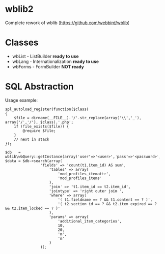 wblib2
======

Complete rework of wblib (https://github.com/webbird/wblib)

Classes
=======

* wbList  - ListBuilder **ready to use**
* wbLang  - Internationalization **ready to use**
* wbForms - FormBuilder **NOT ready**

SQL Abstraction
===============

Usage example:

    spl_autoload_register(function($class)
    {
        $file = dirname(__FILE__).'/'.str_replace(array('\\','_'), array('/','/'), $class).'.php';
        if (file_exists($file)) {
            @require $file;
        }
        // next in stack
    });

    $db   = wblib\wbQuery::getInstance(array('user'=>'<user>','pass'=>'<password>','dbname'=>'<database>','prefix'=>''));
    $data = $db->search(array(
                    'fields' => 'count(t1.item_id) AS sum',
                        'tables' => array(
                            'mod_profiles_itemattr',
                            'mod_profiles_items'
                        ),
                        'join' => 't1.item_id == t2.item_id',
                        'jointype' => 'right outer join ',
                        'where' => array(
                            '( t1.fieldname == ? && t1.content == ? )',
                            '( t2.section_id == ? && t2.item_expired == ? && t2.item_locked == ? )'
                        ),
                        'params' => array(
                            'additional_item_categories',
                            10,
                            20,
                            'n',
                            'n'
                        )
                    ));
